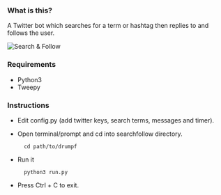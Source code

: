 ### What is this?

A Twitter bot which searches for a term or hashtag then replies to and follows the user.

![Search & Follow](https://raw.githubusercontent.com/impshum/Search-Follow-Bot/master/screenshot.jpg)

### Requirements

* Python3
* Tweepy

### Instructions

* Edit config.py (add twitter keys, search terms, messages and timer).
* Open terminal/prompt and cd into searchfollow directory.

        cd path/to/drumpf

* Run it

        python3 run.py

* Press Ctrl + C to exit.
